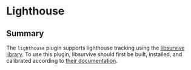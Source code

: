 # Lighthouse

## Summary

The ``lighthouse`` plugin supports lighthouse tracking using
the [libsurvive library](https://github.com/collabora/libsurvive). To use this plugin, libsurvive should first be built,
installed, and calibrated according
to [their documentation](https://github.com/collabora/libsurvive/blob/master/README.md).
